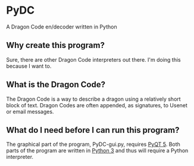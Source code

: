 # PyDC
A Dragon Code en/decoder written in Python

## Why create this program?
Sure, there are other Dragon Code interpreters out there. I'm doing this because I want to.

## What is the Dragon Code?
The Dragon Code is a way to describe a dragon using a relatively short block of text. Dragon Codes are often appended, as signatures, to Usenet or email messages.

## What do I need before I can run this program?
The graphical part of the program, PyDC-gui.py, requires [PyQT 5](http://www.riverbankcomputing.com/software/pyqt/intro). Both parts of the program are written in [Python 3](https://www.python.org/) and thus will require a Python interpreter.
